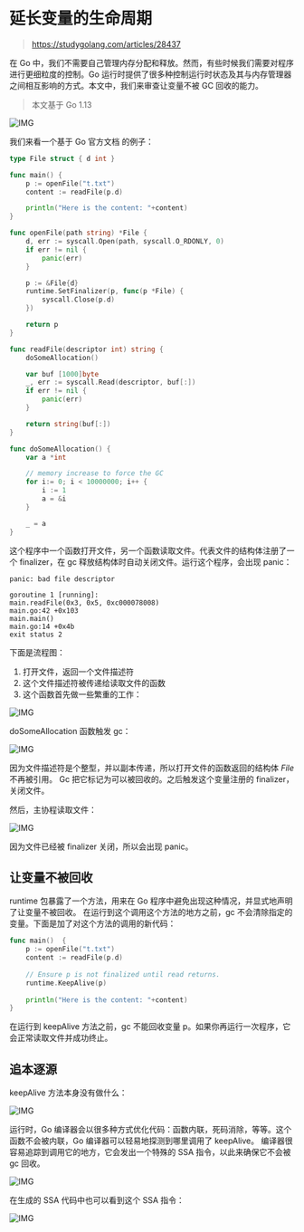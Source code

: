 # 延长变量的生命周期
> https://studygolang.com/articles/28437

在 Go 中，我们不需要自己管理内存分配和释放。然而，有些时候我们需要对程序进行更细粒度的控制。Go 运行时提供了很多种控制运行时状态及其与内存管理器之间相互影响的方式。本文中，我们来审查让变量不被 GC 回收的能力。

> 本文基于 Go 1.13

![IMG](https://raw.githubusercontent.com/studygolang/gctt-images2/master/20191002-Go-Keeping-a-Variable-Alive/00.png)

我们来看一个基于 Go 官方文档 的例子：

```go
type File struct { d int }

func main() {
    p := openFile("t.txt")
    content := readFile(p.d)

    println("Here is the content: "+content)
}

func openFile(path string) *File {
    d, err := syscall.Open(path, syscall.O_RDONLY, 0)
    if err != nil {
        panic(err)
    }

    p := &File{d}
    runtime.SetFinalizer(p, func(p *File) {
        syscall.Close(p.d)
    })

    return p
}

func readFile(descriptor int) string {
    doSomeAllocation()

    var buf [1000]byte
    _, err := syscall.Read(descriptor, buf[:])
    if err != nil {
        panic(err)
    }

    return string(buf[:])
}

func doSomeAllocation() {
    var a *int

    // memory increase to force the GC
    for i:= 0; i < 10000000; i++ {
        i := 1
        a = &i
    }

    _ = a
}
```

这个程序中一个函数打开文件，另一个函数读取文件。代表文件的结构体注册了一个 finalizer，在 gc 释放结构体时自动关闭文件。运行这个程序，会出现 panic：

```
panic: bad file descriptor

goroutine 1 [running]:
main.readFile(0x3, 0x5, 0xc000078008)
main.go:42 +0x103
main.main()
main.go:14 +0x4b
exit status 2
```

下面是流程图：

1. 打开文件，返回一个文件描述符
2. 这个文件描述符被传递给读取文件的函数
3. 这个函数首先做一些繁重的工作：

![IMG](https://raw.githubusercontent.com/studygolang/gctt-images2/master/20191002-Go-Keeping-a-Variable-Alive/01.png)

doSomeAllocation 函数触发 gc：

![IMG](https://raw.githubusercontent.com/studygolang/gctt-images2/master/20191002-Go-Keeping-a-Variable-Alive/02.png)

因为文件描述符是个整型，并以副本传递，所以打开文件的函数返回的结构体 *File* 不再被引用。
Gc 把它标记为可以被回收的。之后触发这个变量注册的 finalizer，关闭文件。

然后，主协程读取文件：

![IMG](https://raw.githubusercontent.com/studygolang/gctt-images2/master/20191002-Go-Keeping-a-Variable-Alive/03.png)

因为文件已经被 finalizer 关闭，所以会出现 panic。

## 让变量不被回收

runtime 包暴露了一个方法，用来在 Go 程序中避免出现这种情况，并显式地声明了让变量不被回收。
在运行到这个调用这个方法的地方之前，gc 不会清除指定的变量。下面是加了对这个方法的调用的新代码：

```go
func main()  {
    p := openFile("t.txt")
    content := readFile(p.d)
    
    // Ensure p is not finalized until read returns.
    runtime.KeepAlive(p)
    
    println("Here is the content: "+content)
}
```

在运行到 keepAlive 方法之前，gc 不能回收变量 p。如果你再运行一次程序，它会正常读取文件并成功终止。

## 追本逐源

keepAlive 方法本身没有做什么：

![IMG](https://raw.githubusercontent.com/studygolang/gctt-images2/master/20191002-Go-Keeping-a-Variable-Alive/05.png)

运行时，Go 编译器会以很多种方式优化代码：函数内联，死码消除，等等。这个函数不会被内联，Go 编译器可以轻易地探测到哪里调用了 keepAlive。
编译器很容易追踪到调用它的地方，它会发出一个特殊的 SSA 指令，以此来确保它不会被 gc 回收。

![IMG](https://raw.githubusercontent.com/studygolang/gctt-images2/master/20191002-Go-Keeping-a-Variable-Alive/06.png)

在生成的 SSA 代码中也可以看到这个 SSA 指令：

![IMG](https://raw.githubusercontent.com/studygolang/gctt-images2/master/20191002-Go-Keeping-a-Variable-Alive/07.png)



